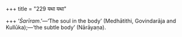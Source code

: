 +++
title = "229 यथा यथा"

+++
‘*Śarīram*.’—‘The soul in the body’ (Medhātithi, Govindarāja and
Kullūka);—‘the subtle body’ (Nārāyaṇa).


